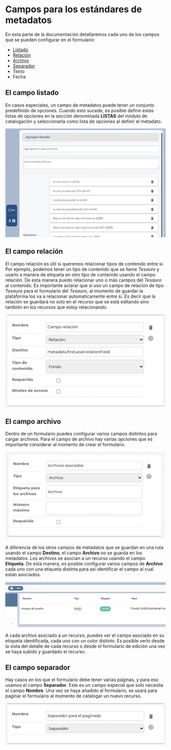 # Campos para los estándares de metadatos

En esta parte de la documentación detallaremos cada uno de los campos que se pueden configurar en el formulario:

- [Listado](#el-campo-listado)
- [Relación](#el-campo-relación)
- [Archivo](#el-campo-archivo)
- [Separador](#el-campo-separador)
- Texto
- Fecha

## El campo listado

En casos especiales, un campo de metadatos puede tener un conjunto predefinido de opciones. Cuando esto sucede, es posible definir estas listas de opciones en la sección denominada __LISTAS__ del módulo de catalogación y seleccionarla como lista de opciones al definir el metadato.

![menu](imagenes/listados.png)

## El campo relación

El campo relación es útil si queremos relacionar tipos de contenido entre si. Por ejemplo, podemos tener un tipo de contenido que se llame _Tesauro_ y usarlo a manera de etiqueta en otro tipo de contenido usando el campo relación. De esta manera puedo relacionar uno o más campos del _Tesauro_ al contenido. Es importante aclarar que si uso un campo de relación de tipo _Tesauro_ para el formulario del _Tesauro_, al momento de guardar la plataforma los va a relacionar automaticamente entre si. Es decir que la relación se guardará no solo en el recurso que se está editando sino también en los recursos que estoy relacionando.

![Formulario relación](/imagenes/formulario_relacion.png)

## El campo archivo

Dentro de un formulario puedes configurar varios campos distintos para cargar archivos. Para el campo de archivo hay varias opciones que es importante considerar al momento de crear el formulario.

![formulario archivos](/imagenes/formulario_archivo.png)

A diferencia de los otros campos de metadatos que se guardan en una ruta usando el campo __Destino__, el campo __Archivo__ no se guarda en los metadatos. Los archivos se asocian a un recurso usando el campo __Etiqueta__. De esta manera, es posible configurar varios campos de __Archivo__ cada uno con una etiqueta distinta para así identificar el campo al cual están asociados.

![Etiqueta archivo](/imagenes/etiqueta_archivo.png)

A cada archivo asociado a un recurso, puedes ver el campo asociado en su etiqueta identificada, cada uno con un color distinto. Es posible verlo desde la vista del detalle de cada recurso o desde el formulario de edición una vez se haya subido y guardado el recurso.

## El campo separador

Hay casos en los que el formulario debe tener varias páginas, y para eso usamos el campo __Separador__. Este es un campo especial que solo necesita el campo __Nombre__. Una vez se haya añadido al formulario, se usará para paginar el formulario al momento de catalogar un nuevo recurso.

![Formulario separador](/imagenes/formulario_separador.png)